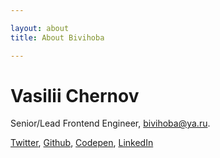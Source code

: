 ```yaml
---

layout: about
title: About Bivihoba

---
```


<main role="main">
  <h1>Vasilii Chernov</h1>
  <p>
    Senior/Lead Frontend Engineer, <a href="mailto:bivihoba@ya.ru" rel="nofollow">bivihoba@ya.ru</a>.
  </p>
  <p>
    <a href="https://twitter.com/bivihoba">Twitter</a>,
    <a href="https://github.com/bivihoba">Github</a>,
    <a href="https://codepen.io/bivihoba">Codepen</a>,
    <a href="https://linkedin.com/in/bivihoba">LinkedIn</a>
  </p>
</main>
